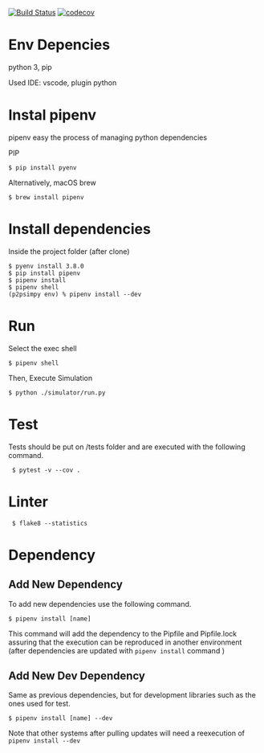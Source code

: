 [![Build Status](https://travis-ci.org/lesunb/p2psimpy.svg?branch=master)](https://travis-ci.org/lesunb/p2psimpy)
[![codecov](https://codecov.io/gh/lesunb/p2psimpy/branch/master/graph/badge.svg)](https://codecov.io/gh/lesunb/p2psimpy)

Env Depencies
=============
python 3, pip

Used IDE: vscode, plugin python

Instal pipenv
============= 

pipenv easy the process of managing python dependencies

PIP
```console
$ pip install pyenv
```

Alternatively, macOS brew
```console
$ brew install pipenv 
```


Install dependencies
====================

Inside the project folder (after clone)

```console
$ pyenv install 3.8.0
$ pip install pipenv
$ pipenv install
$ pipenv shell
(p2psimpy env) % pipenv install --dev
```

Run
===

Select the exec shell

```console
$ pipenv shell
```

Then, Execute Simulation

```console
$ python ./simulator/run.py
```

Test
====

Tests should be put on /tests folder and are executed with the following command.

```console
 $ pytest -v --cov .
```

Linter
======

```console
 $ flake8 --statistics
```

Dependency
==========

Add New Dependency
------------------

To add new dependencies use the following command.

```console
$ pipenv install [name]
```

This command will add the dependency to the Pipfile and Pipfile.lock assuring that the execution can be reproduced in another environment (after dependencies are updated with `pipenv install` command )

Add New Dev Dependency
----------------------
Same as previous dependencies, but for development libraries such as the ones used for test.

```console
$ pipenv install [name] --dev
```
Note that other systems after pulling updates will need a reexecution of `pipenv install --dev`